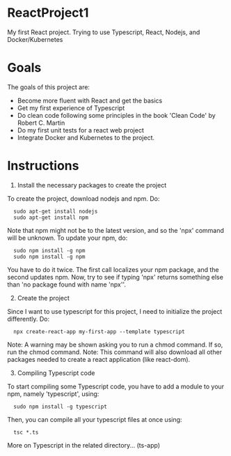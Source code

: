 # ReactProject1
My first React project. Trying to use Typescript, React, Nodejs, and Docker/Kubernetes

# Goals
The goals of this project are:
- Become more fluent with React and get the basics
- Get my first experience of Typescript
- Do clean code following some principles in the book 'Clean Code' by Robert C. Martin
- Do my first unit tests for a react web project
- Integrate Docker and Kubernetes to the project.

# Instructions
1. Install the necessary packages to create the project

To create the project, download nodejs and npm. Do:
```
  sudo apt-get install nodejs
  sudo apt-get install npm
```

Note that npm might not be to the latest version, and so the 'npx' command will be unknown. To update your npm, do:
```
  sudo npm install -g npm
  sudo npm install -g npm
```

You have to do it twice. The first call localizes your npm package, and the second updates npm. Now, try to see if typing 'npx' returns something else than 'no package found with name 'npx''.

2. Create the project

Since I want to use typescript for this project, I need to initialize the project differently. Do:
```
  npx create-react-app my-first-app --template typescript
```

Note: A warning may be shown asking you to run a chmod command. If so, run the chmod command.
Note: This command will also download all other packages needed to create a react application (like react-dom).

3. Compiling Typescript code

To start compiling some Typescript code, you have to add a module to your npm, namely 'typescript', using:
```
  sudo npm install -g typescript
```

Then, you can compile all your typescript files at once using:
```
  tsc *.ts
```

More on Typescript in the related directory... (ts-app)
